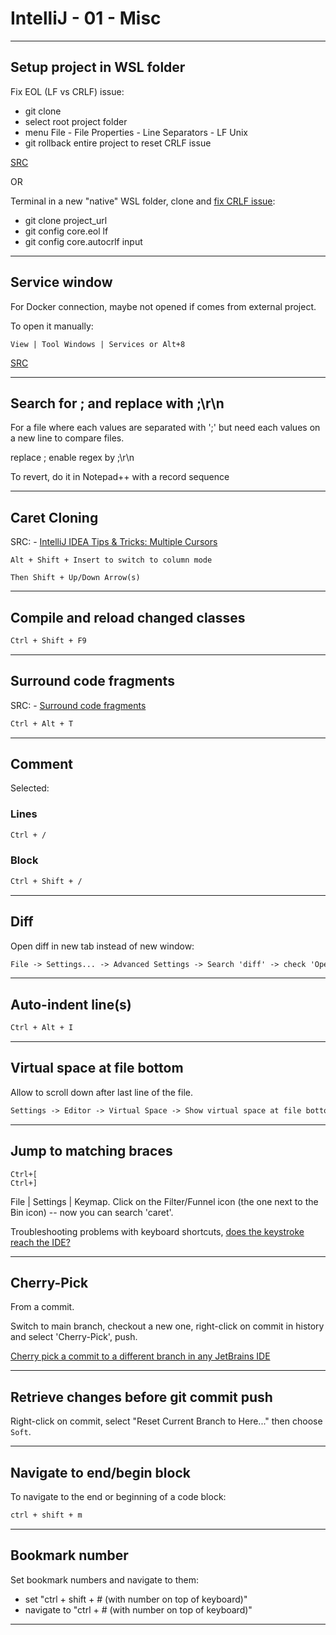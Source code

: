 # IntelliJ - 01 - Misc

---

## Setup project in WSL folder

Fix EOL (LF vs CRLF) issue:

- git clone
- select root project folder
- menu File - File Properties - Line Separators - LF Unix
- git rollback entire project to reset CRLF issue

[SRC](https://www.jetbrains.com/help/idea/configuring-line-endings-and-line-separators.html)

OR

Terminal in a new "native" WSL folder, clone and [fix CRLF issue](https://stackoverflow.com/questions/9976986/force-lf-eol-in-git-repo-and-working-copy):

- git clone project_url
- git config core.eol lf
- git config core.autocrlf input

---

## Service window

For Docker connection, maybe not opened if comes from external project.

To open it manually:

```text
View | Tool Windows | Services or Alt+8
```

[SRC](https://www.jetbrains.com/help/idea/services-tool-window.html)

---

## Search for ; and replace with ;\r\n

For a file where each values are separated with ';' but need each values on a new
line to compare files.

replace ; enable regex by ;\r\n

To revert, do it in Notepad++ with a record sequence

---

## Caret Cloning

SRC: - [IntelliJ IDEA Tips & Tricks: Multiple Cursors](https://www.vojtechruzicka.com/intellij-idea-tips-tricks-multiple-cursors/#:~:text=This%20feature%20can%20be%20toggled,%2B%20%E2%8C%98%20%2B%208%20on%20Mac.)

```text
Alt + Shift + Insert to switch to column mode

Then Shift + Up/Down Arrow(s)
```

---

## Compile and reload changed classes

```txt
Ctrl + Shift + F9
```

---

## Surround code fragments

SRC: - [Surround code fragments](https://www.jetbrains.com/help/idea/surrounding-blocks-of-code-with-language-constructs.html)

```txt
Ctrl + Alt + T
```

---

## Comment

Selected:

### Lines

```txt
Ctrl + /
```

### Block

```txt
Ctrl + Shift + /
```

---

## Diff

Open diff in new tab instead of new window:

```txt
File -> Settings... -> Advanced Settings -> Search 'diff' -> check 'Open Diff as Editor Tab'
```

---

## Auto-indent line(s)

```txt
Ctrl + Alt + I
```

---

## Virtual space at file bottom

Allow to scroll down after last line of the file.

```txt
Settings -> Editor -> Virtual Space -> Show virtual space at file bottom
```

---

## Jump to matching braces

```
Ctrl+[
Ctrl+]
```

File | Settings | Keymap. Click on the Filter/Funnel icon (the one next to the Bin icon) -- now you can search 'caret'.

Troubleshooting problems with keyboard shortcuts, [does the keystroke reach the IDE?](https://www.jetbrains.com/help/idea/keyboard-shortcuts-troubleshooting.html#does-the-keystroke-reach-the-ide)

---

## Cherry-Pick

From a commit.

Switch to main branch, checkout a new one, right-click on commit in history and select 'Cherry-Pick', push.

[Cherry pick a commit to a different branch in any JetBrains IDE](https://www.youtube.com/watch?v=SkcvWURJkWQ)

---

## Retrieve changes before git commit push

Right-click on commit, select "Reset Current Branch to Here..." then choose `Soft`.

---

## Navigate to end/begin block

To navigate to the end or beginning of a code block:

```txt
ctrl + shift + m
```

---

## Bookmark number

Set bookmark numbers and navigate to them:

- set "ctrl + shift + # (with number on top of keyboard)"  
- navigate to "ctrl + # (with number on top of keyboard)"

---
